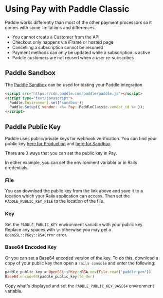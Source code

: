 # Using Pay with Paddle Classic

Paddle works differently than most of the other payment processors so it comes with some limitations and differences.

* You cannot create a Customer from the API
* Checkout only happens via iFrame or hosted page
* Cancelling a subscription cannot be resumed
* Payment methods can only be updated while a subscription is active
* Paddle customers are not reused when a user re-subscribes

## Paddle Sandbox

The [Paddle Sandbox](https://developer.paddle.com/getting-started/sandbox) can be used for testing your Paddle integration.

```html
<script src="https://cdn.paddle.com/paddle/paddle.js"></script>
<script type="text/javascript">
  Paddle.Environment.set('sandbox');
  Paddle.Setup({ vendor: <%= Pay::PaddleClassic.vendor_id %> });
</script>
```
## Paddle Public Key

Paddle uses public/private keys for webhook verification. You can find
your public key [here for Production](https://vendors.paddle.com/public-key)
and [here for Sandbox](https://sandbox-vendors.paddle.com/public-key).

There are 3 ways that you can set the public key in Pay.

In either example, you can set the environment variable or in Rails credentials.

### File

You can download the public key from the link above and save it to a location which your Rails application
can access. Then set the `PADDLE_PUBLIC_KEY_FILE` to the location of the file.

### Key

Set the `PADDLE_PUBLIC_KEY` environment variable with your public key. Replace any spaces with `\n` otherwise
you may get a `OpenSSL::PKey::RSAError` error.

### Base64 Encoded Key

Or you can set a Base64 encoded version of the key. To do this, download a copy of your public key
then open a `rails console` and enter the following:

```ruby
paddle_public_key = OpenSSL::PKey::RSA.new(File.read("paddle.pem"))
Base64.encode64(paddle_public_key.to_der)
```

Copy what's displayed and set the `PADDLE_PUBLIC_KEY_BASE64` environment variable.
